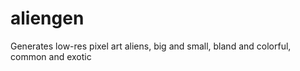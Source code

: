 # aliengen
Generates low-res pixel art aliens, big and small, bland and colorful, common and exotic
